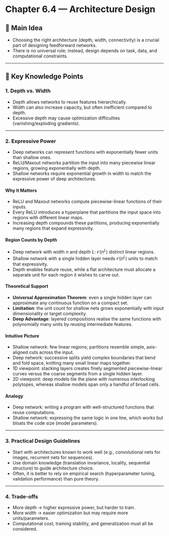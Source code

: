# Chapter 6.4 — Architecture Design

## 🎯 Main Idea
- Choosing the right architecture (depth, width, connectivity) is a crucial part of designing feedforward networks.
- There is no universal rule; instead, design depends on task, data, and computational constraints.

---

## 🧱 Key Knowledge Points

### 1. Depth vs. Width
- Depth allows networks to reuse features hierarchically.
- Width can also increase capacity, but often inefficient compared to depth.
- Excessive depth may cause optimization difficulties (vanishing/exploding gradients).

---

### 2. Expressive Power
- Deep networks can represent functions with exponentially fewer units than shallow ones.
- ReLU/Maxout networks partition the input into many piecewise linear regions, growing exponentially with depth.
- Shallow networks require exponential growth in width to match the expressive power of deep architectures.

#### Why It Matters
- ReLU and Maxout networks compute piecewise-linear functions of their inputs.
- Every ReLU introduces a hyperplane that partitions the input space into regions with different linear maps.
- Increasing depth compounds these partitions, producing exponentially many regions that expand expressivity.

#### Region Counts by Depth
- Deep network with width $n$ and depth $L$: $\mathcal{O}(n^{L})$ distinct linear regions.
- Shallow network with a single hidden layer needs $\mathcal{O}(n^{L})$ units to match that expressivity.
- Depth enables feature reuse, while a flat architecture must allocate a separate unit for each region it wishes to carve out.

#### Theoretical Support
- **Universal Approximation Theorem**: even a single hidden layer can approximate any continuous function on a compact set.
- **Limitation**: the unit count for shallow nets grows exponentially with input dimensionality or target complexity.
- **Deep Advantage**: layered compositions realise the same functions with polynomially many units by reusing intermediate features.

#### Intuitive Picture
- Shallow network: few linear regions; partitions resemble simple, axis-aligned cuts across the input.
- Deep network: successive splits yield complex boundaries that bend and fold space, knitting many small linear maps together.
- 1D viewpoint: stacking layers creates finely segmented piecewise-linear curves versus the coarse segments from a single hidden layer.
- 2D viewpoint: deep models tile the plane with numerous interlocking polytopes, whereas shallow models span only a handful of broad cells.

#### Analogy
- Deep network: writing a program with well-structured functions that reuse computations.
- Shallow network: expressing the same logic in one line, which works but bloats the code size (model parameters).

---

### 3. Practical Design Guidelines
- Start with architectures known to work well (e.g., convolutional nets for images, recurrent nets for sequences).
- Use domain knowledge (translation invariance, locality, sequential structure) to guide architecture choice.
- Often, it is better to rely on empirical search (hyperparameter tuning, validation performance) than pure theory.

---

### 4. Trade-offs
- More depth → higher expressive power, but harder to train.
- More width → easier optimization but may require more units/parameters.
- Computational cost, training stability, and generalization must all be considered.
